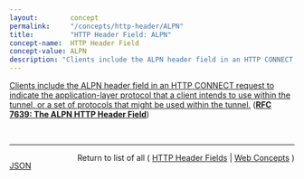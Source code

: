 ```yaml
---
layout:        concept
permalink:     "/concepts/http-header/ALPN"
title:         "HTTP Header Field: ALPN"
concept-name:  HTTP Header Field
concept-value: ALPN
description: "Clients include the ALPN header field in an HTTP CONNECT request to indicate the application-layer protocol that a client intends to use within the tunnel, or a set of protocols that might be used within the tunnel."
---
```


[Clients include the ALPN header field in an HTTP CONNECT request to indicate the application-layer protocol that a client intends to use within the tunnel, or a set of protocols that might be used within the tunnel.](https://datatracker.ietf.org/doc/html/rfc7639#section-2 "Read documentation for HTTP Header Field &#34;ALPN&#34;") (**[RFC 7639: The ALPN HTTP Header Field](/specs/IETF/RFC/7639 "This specification allows HTTP CONNECT requests to indicate what protocol is intended to be used within the tunnel once established, using the ALPN header field.")**)

<br/>
<hr/>

<p style="float : left"><a href="./ALPN.json" title="JSON representing this particular Web Concept value">JSON</a></p>
<p style="text-align: right">Return to list of all ( <a href="../http-header/">HTTP Header Fields</a> | <a href="../">Web Concepts</a> )</p>
